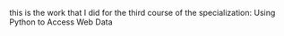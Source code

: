 this is the work that I did for the third course of the specialization: Using Python to Access Web Data
